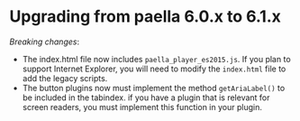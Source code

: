 ---
---

# Upgrading from paella 6.0.x to 6.1.x

*Breaking changes*: 

- The index.html file now includes `paella_player_es2015.js`. If you plan to support
  Internet Explorer, you will need to modify the `index.html` file to add the legacy scripts.
- The button plugins now must implement the method `getAriaLabel()` to be included in the
  tabindex. if you have a plugin that is relevant for screen readers, you must implement
  this function in your plugin.
